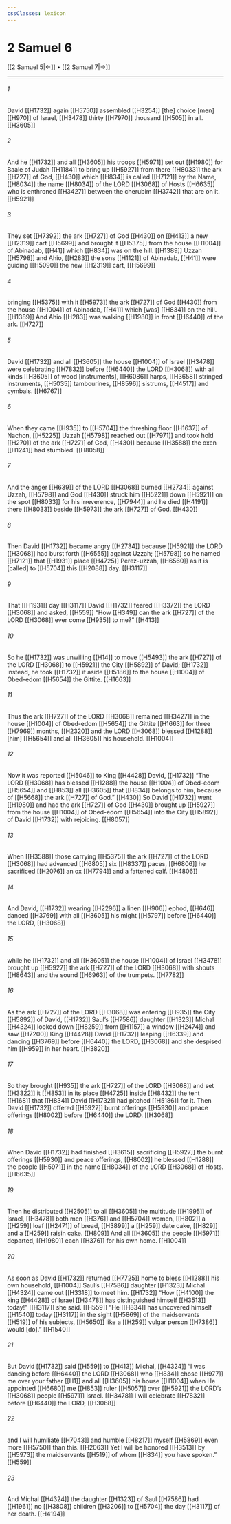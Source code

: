 ```yaml
---
cssClasses: lexicon
---
```


# 2 Samuel 6

[[2 Samuel 5|←]] • [[2 Samuel 7|→]]

---

###### 1
David [[H1732]] again [[H5750]] assembled [[H3254]] [the] choice [men] [[H970]] of Israel, [[H3478]] thirty [[H7970]] thousand [[H505]] in all. [[H3605]]

###### 2
And he [[H1732]] and all [[H3605]] his troops [[H5971]] set out [[H1980]] for Baale of Judah [[H1184]] to bring up [[H5927]] from there [[H8033]] the ark [[H727]] of God, [[H430]] which [[H834]] is called [[H7121]] by the Name, [[H8034]] the name [[H8034]] of the LORD [[H3068]] of Hosts [[H6635]] who is enthroned [[H3427]] between the cherubim [[H3742]] that are on it. [[H5921]]

###### 3
They set [[H7392]] the ark [[H727]] of God [[H430]] on [[H413]] a new [[H2319]] cart [[H5699]] and brought it [[H5375]] from the house [[H1004]] of Abinadab, [[H41]] which [[H834]] was on the hill. [[H1389]] Uzzah [[H5798]] and Ahio, [[H283]] the sons [[H1121]] of Abinadab, [[H41]] were guiding [[H5090]] the new [[H2319]] cart, [[H5699]]

###### 4
bringing [[H5375]] with it [[H5973]] the ark [[H727]] of God [[H430]] from the house [[H1004]] of Abinadab, [[H41]] which [was] [[H834]] on the hill. [[H1389]] And Ahio [[H283]] was walking [[H1980]] in front [[H6440]] of the ark. [[H727]]

###### 5
David [[H1732]] and all [[H3605]] the house [[H1004]] of Israel [[H3478]] were celebrating [[H7832]] before [[H6440]] the LORD [[H3068]] with all kinds [[H3605]] of wood [instruments], [[H6086]] harps, [[H3658]] stringed instruments, [[H5035]] tambourines, [[H8596]] sistrums, [[H4517]] and cymbals. [[H6767]]

###### 6
When they came [[H935]] to [[H5704]] the threshing floor [[H1637]] of Nachon, [[H5225]] Uzzah [[H5798]] reached out [[H7971]] and took hold [[H270]] of  the ark [[H727]] of God, [[H430]] because [[H3588]] the oxen [[H1241]] had stumbled. [[H8058]]

###### 7
And the anger [[H639]] of the LORD [[H3068]] burned [[H2734]] against Uzzah, [[H5798]] and God [[H430]] struck him [[H5221]] down [[H5921]] on the spot [[H8033]] for his irreverence, [[H7944]] and he died [[H4191]] there [[H8033]] beside [[H5973]] the ark [[H727]] of God. [[H430]]

###### 8
Then David [[H1732]] became angry [[H2734]] because [[H5921]] the LORD [[H3068]] had burst forth [[H6555]] against Uzzah; [[H5798]] so he named [[H7121]] that [[H1931]] place [[H4725]] Perez-uzzah, [[H6560]] as it is [called] to [[H5704]] this [[H2088]] day. [[H3117]]

###### 9
That [[H1931]] day [[H3117]] David [[H1732]] feared [[H3372]] the LORD [[H3068]] and asked, [[H559]] “How [[H349]] can the ark [[H727]] of the LORD [[H3068]] ever come [[H935]] to me?” [[H413]]

###### 10
So he [[H1732]] was unwilling [[H14]] to move [[H5493]] the ark [[H727]] of the LORD [[H3068]] to [[H5921]] the City [[H5892]] of David; [[H1732]] instead, he took [[H1732]] it aside [[H5186]] to the house [[H1004]] of Obed-edom [[H5654]] the Gittite. [[H1663]]

###### 11
Thus the ark [[H727]] of the LORD [[H3068]] remained [[H3427]] in the house [[H1004]] of  Obed-edom [[H5654]] the Gittite [[H1663]] for three [[H7969]] months, [[H2320]] and the LORD [[H3068]] blessed [[H1288]] [him] [[H5654]] and all [[H3605]] his household. [[H1004]]

###### 12
Now it was reported [[H5046]] to King [[H4428]] David, [[H1732]] “The LORD [[H3068]] has blessed [[H1288]] the house [[H1004]] of Obed-edom [[H5654]] and [[H853]] all [[H3605]] that [[H834]] belongs to him,  because of [[H5668]] the ark [[H727]] of God.” [[H430]] So David [[H1732]] went [[H1980]] and had the ark [[H727]] of God [[H430]] brought up [[H5927]] from the house [[H1004]] of Obed-edom [[H5654]] into the City [[H5892]] of David [[H1732]] with rejoicing. [[H8057]]

###### 13
When [[H3588]] those carrying [[H5375]] the ark [[H727]] of the LORD [[H3068]] had advanced [[H6805]] six [[H8337]] paces, [[H6806]] he sacrificed [[H2076]] an ox [[H7794]] and a fattened calf. [[H4806]]

###### 14
And David, [[H1732]] wearing [[H2296]] a linen [[H906]] ephod, [[H646]] danced [[H3769]] with all [[H3605]] his might [[H5797]] before [[H6440]] the LORD, [[H3068]]

###### 15
while he [[H1732]] and all [[H3605]] the house [[H1004]] of Israel [[H3478]] brought up [[H5927]] the ark [[H727]] of the LORD [[H3068]] with shouts [[H8643]] and the sound [[H6963]] of the trumpets. [[H7782]]

###### 16
As the ark [[H727]] of the LORD [[H3068]] was entering [[H935]] the City [[H5892]] of David, [[H1732]] Saul’s [[H7586]] daughter [[H1323]] Michal [[H4324]] looked down [[H8259]] from [[H1157]] a window [[H2474]] and saw [[H7200]] King [[H4428]] David [[H1732]] leaping [[H6339]] and dancing [[H3769]] before [[H6440]] the LORD, [[H3068]] and she despised him [[H959]] in her heart. [[H3820]]

###### 17
So they brought [[H935]] the ark [[H727]] of the LORD [[H3068]] and set [[H3322]] it [[H853]] in its place [[H4725]] inside [[H8432]] the tent [[H168]] that [[H834]] David [[H1732]] had pitched [[H5186]] for it.  Then David [[H1732]] offered [[H5927]] burnt offerings [[H5930]] and peace offerings [[H8002]] before [[H6440]] the LORD. [[H3068]]

###### 18
When David [[H1732]] had finished [[H3615]] sacrificing [[H5927]] the burnt offerings [[H5930]] and peace offerings, [[H8002]] he blessed [[H1288]] the people [[H5971]] in the name [[H8034]] of the LORD [[H3068]] of Hosts. [[H6635]]

###### 19
Then he distributed [[H2505]] to all [[H3605]] the multitude [[H1995]] of Israel, [[H3478]] both men [[H376]] and [[H5704]] women, [[H802]] a [[H259]] loaf [[H2471]] of bread, [[H3899]] a [[H259]] date cake, [[H829]] and a [[H259]] raisin cake. [[H809]] And all [[H3605]] the people [[H5971]] departed, [[H1980]] each [[H376]] for his own home. [[H1004]]

###### 20
As soon as David [[H1732]] returned [[H7725]] home to bless [[H1288]] his own household, [[H1004]] Saul’s [[H7586]] daughter [[H1323]] Michal [[H4324]] came out [[H3318]] to meet him. [[H1732]] “How [[H4100]] the king [[H4428]] of Israel [[H3478]] has distinguished himself [[H3513]] today!” [[H3117]] she said. [[H559]] “He [[H834]] has uncovered himself [[H1540]] today [[H3117]] in the sight [[H5869]] of the maidservants [[H519]] of his subjects, [[H5650]] like a [[H259]] vulgar person [[H7386]] would [do].” [[H1540]]

###### 21
But David [[H1732]] said [[H559]] to [[H413]] Michal, [[H4324]] “I was dancing before [[H6440]] the LORD [[H3068]] who [[H834]] chose [[H977]] me  over your father [[H1]] and all [[H3605]] his house [[H1004]] when He appointed [[H6680]] me [[H853]] ruler [[H5057]] over [[H5921]] the LORD’s [[H3068]] people [[H5971]] Israel. [[H3478]] I will celebrate [[H7832]] before [[H6440]] the LORD, [[H3068]]

###### 22
and I will humiliate [[H7043]] and humble [[H8217]] myself [[H5869]] even more [[H5750]] than this. [[H2063]] Yet I will be honored [[H3513]] by [[H5973]] the maidservants [[H519]] of whom [[H834]] you have spoken.” [[H559]]

###### 23
And Michal [[H4324]] the daughter [[H1323]] of Saul [[H7586]] had [[H1961]] no [[H3808]] children [[H3206]] to [[H5704]] the day [[H3117]] of her death. [[H4194]]

